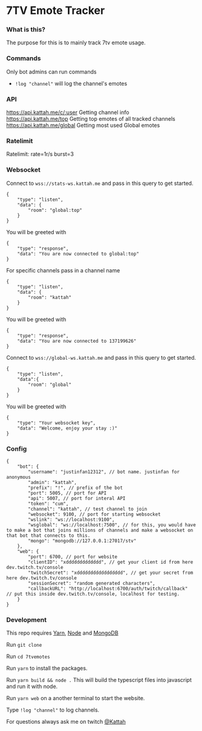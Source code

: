 # 7TV Emote Tracker

### What is this?
The purpose for this is to mainly track 7tv emote usage.  

### Commands
Only bot admins can run commands  
  
- `!log "channel"` will log the channel's emotes

### API
https://api.kattah.me/c/:user Getting channel info  
https://api.kattah.me/top Getting top emotes of all tracked channels  
https://api.kattah.me/global  Getting most used Global emotes  

### Ratelimit  
Ratelimit: rate=1r/s burst=3  

### Websocket
Connect to `wss://stats-ws.kattah.me` and pass in this query to get started.
```
{
    "type": "listen",
    "data": { 
        "room": "global:top" 
    }
}
```
You will be greeted with
```
{
    "type": "response",
    "data": "You are now connected to global:top"
}
```


For specific channels pass in a channel name
```
{
    "type": "listen",
    "data": { 
        "room": "kattah" 
    }
}
```
You will be greeted with
```
{
    "type": "response",
    "data": "You are now connected to 137199626"
}
```

Connect to `wss://global-ws.kattah.me` and pass in this query to get started.
```
{
    "type": "listen",
    "data":{
        "room": "global"
    }
}
```
You will be greeted with
```
{
    "type": "Your websocket key",
    "data": "Welcome, enjoy your stay :)"
}
```

### Config
```
{
    "bot": {
        "username": "justinfan12312", // bot name. justinfan for anonymous
        "admin": "kattah",
        "prefix": "!", // prefix of the bot
        "port": 5005, // port for API
        "api": 5007, // port for interal API
        "token": "cum",
        "channel": "kattah", // test channel to join
        "websocket": 9100, // port for starting websocket
        "wslink": "ws://localhost:9100",
        "wsglobal": "ws://localhost:7500", // for this, you would have to make a bot that joins millions of channels and make a websocket on that bot that connects to this.
        "mongo": "mongodb://127.0.0.1:27017/stv"
    },
    "web": {
        "port": 6700, // port for website
        "clientID": "xddddddddddddd", // get your client id from here dev.twitch.tv/console
        "twitchSecret": "xddddddddddddddddd", // get your secret from here dev.twitch.tv/console
        "sessionSecret": "random generated characters",
        "callbackURL": "http://localhost:6700/auth/twitch/callback"  // put this inside dev.twitch.tv/console, localhost for testing.
    }
}
```

### Development

This repo requires [Yarn](https://classic.yarnpkg.com/), [Node](https://nodejs.org/en/download/) and [MongoDB](https://www.mongodb.com/try/download/community)

Run `git clone`

Run `cd 7tvemotes`

Run `yarn` to install the packages.

Run `yarn build && node .` This will build the typescript files into javascript and run it with node.

Run `yarn web` on a another terminal to start the website.

Type `!log "channel"` to log channels.
  
For questions always ask me on twitch [@Kattah](https://twitch.tv/kattah)

